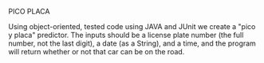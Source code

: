 PICO PLACA

Using object-oriented, tested code using JAVA and JUnit we create a  "pico y placa" predictor. The inputs should be a license plate number (the full number, not the last digit), a date (as a String), and a time, and the program will return whether or not that car can be on the road.
